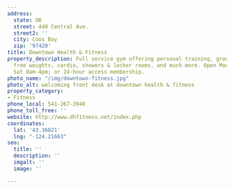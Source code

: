 ```yaml
---
address:
  state: OR
  street: 440 Central Ave.
  street2: ''
  city: Coos Bay
  zip: '97420'
title: Downtown Health & Fitness
property_description: Full service gym offering personal training, group fitness classes,
  free weights, cardio, showers & locker rooms, and much more. Open Mon-Fri 7am-7pm,
  Sat 8am-4pm; or 24-hour access membership.
photo_name: "/img/downtown-fitness.jpg"
photo_alt: welcoming front desk at downtown health & fitness
property_category:
- Fitness
phone_local: 541-267-3948
phone_toll_free: ''
website: http://www.dhfitness.net/index.php
coordinates:
  lat: '43.36821'
  lng: "-124.21663"
seo:
  title: ''
  description: ''
  imgalt: ''
  image: ''

---
```

